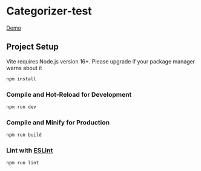 # Categorizer-test
[Demo](https://myaff.github.io/categorizer-test/)

## Project Setup

Vite requires Node.js version 16+. Please upgrade if your package manager warns about it

```sh
npm install
```

### Compile and Hot-Reload for Development

```sh
npm run dev
```

### Compile and Minify for Production

```sh
npm run build
```

### Lint with [ESLint](https://eslint.org/)

```sh
npm run lint
```
